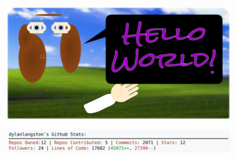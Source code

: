 <!-- 
Version 2.0.214
Built Thu Feb 20 2025 05:08:03 GMT+0000 (Coordinated Universal Time)
-->

<h1 align="center">
  <a href="https://github.com/dylanlangston/dylanlangston/tree/master/src" title="Click to View Source">
    <picture width="100%" alt="Dylan">
      <source media="(prefers-color-scheme: dark)" srcset="dylan-dark.svg?version=2.0.214">
      <img src="dylan-light.svg?version=2.0.214" alt="Dylan">
    </picture>
  </a>
</h1>

<div align="center">
  <picture width="100%" alt="Profile Info and Stats">
    <source media="(prefers-color-scheme: dark)" srcset="stats-dark.svg?version=2.0.214">
    <img src="stats-light.svg?version=2.0.214" alt="Profile Info and Stats">
  </picture>
</div>
